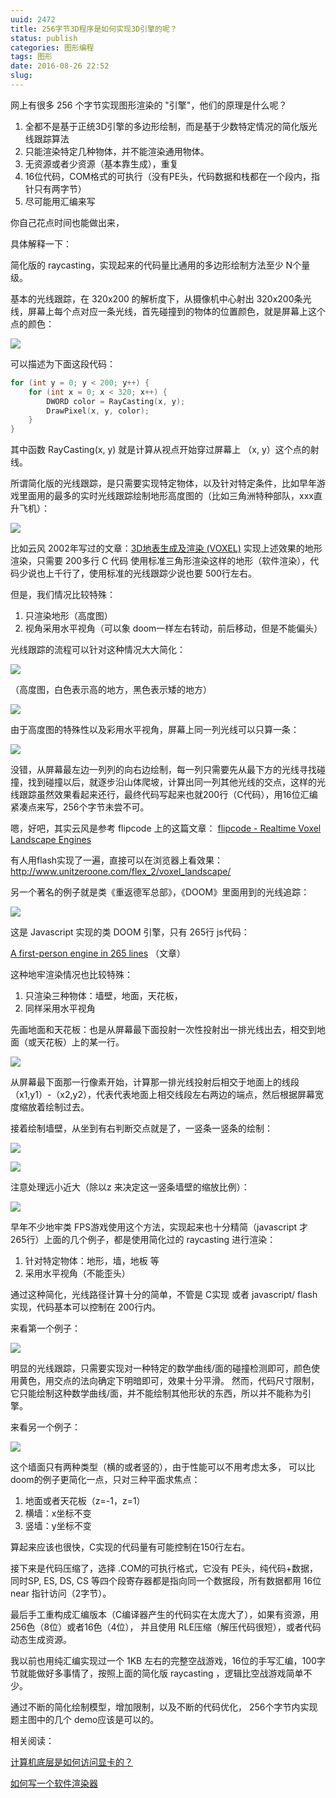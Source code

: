 ```yaml
---
uuid: 2472
title: 256字节3D程序是如何实现3D引擎的呢？
status: publish
categories: 图形编程
tags: 图形
date: 2016-08-26 22:52
slug: 
---
```

网上有很多 256 个字节实现图形渲染的 "引擎"，他们的原理是什么呢？

1. 全都不是基于正统3D引擎的多边形绘制，而是基于少数特定情况的简化版光线跟踪算法
2. 只能渲染特定几种物体，并不能渲染通用物体。
3. 无资源或者少资源（基本靠生成），重复
4. 16位代码，COM格式的可执行（没有PE头，代码数据和栈都在一个段内，指针只有两字节）
5. 尽可能用汇编来写

你自己花点时间也能做出来，

具体解释一下：

简化版的 raycasting，实现起来的代码量比通用的多边形绘制方法至少 N个量级。

基本的光线跟踪，在 320x200 的解析度下，从摄像机中心射出 320x200条光线，屏幕上每个点对应一条光线，首先碰撞到的物体的位置颜色，就是屏幕上这个点的颜色：

![](http://skywind3000.github.io/word/images/2016/3d-256-1.jpg)

可以描述为下面这段代码：

```cpp
for (int y = 0; y < 200; y++) {
    for (int x = 0; x < 320; x++) {
        DWORD color = RayCasting(x, y); 
        DrawPixel(x, y, color);
    }
}
```

其中函数 RayCasting(x, y) 就是计算从视点开始穿过屏幕上 （x, y）这个点的射线。

所谓简化版的光线跟踪，是只需要实现特定物体，以及针对特定条件，比如早年游戏里面用的最多的实时光线跟踪绘制地形高度图的（比如三角洲特种部队，xxx直升飞机）：

![](http://skywind3000.github.io/word/images/2016/3d-256-2.jpg)

比如云风 2002年写过的文章：[3D地表生成及渲染 (VOXEL)](https://dev.gameres.com/Program/Visual/3D/Voxel.htm)
实现上述效果的地形渲染，只需要 200多行 C 代码
使用标准三角形渲染这样的地形（软件渲染），代码少说也上千行了，使用标准的光线跟踪少说也要 500行左右。

<!--more-->

但是，我们情况比较特殊：

1. 只渲染地形（高度图）
2. 视角采用水平视角（可以象 doom一样左右转动，前后移动，但是不能偏头）

光线跟踪的流程可以针对这种情况大大简化：

![](http://skywind3000.github.io/word/images/2016/3d-256-3.jpg)

（高度图，白色表示高的地方，黑色表示矮的地方）

![](http://skywind3000.github.io/word/images/2016/3d-256-4.jpg)

由于高度图的特殊性以及彩用水平视角，屏幕上同一列光线可以只算一条：

![](http://skywind3000.github.io/word/images/2016/3d-256-5.jpg)

没错，从屏幕最左边一列列的向右边绘制，每一列只需要先从最下方的光线寻找碰撞，找到碰撞以后，就逐步沿山体爬坡，计算出同一列其他光线的交点，这样的光线跟踪虽然效果看起来还行，最终代码写起来也就200行（C代码），用16位汇编紧凑点来写，256个字节未尝不可。

嗯，好吧，其实云风是参考 flipcode 上的这篇文章：
[flipcode - Realtime Voxel Landscape Engines](http://www.flipcode.com/archives/Realtime_Voxel_Landscape_Engines-Part_2_Rendering_the_Landscapes_Structure.shtml)

有人用flash实现了一遍，直接可以在浏览器上看效果：
http://www.unitzeroone.com/flex_2/voxel_landscape/

另一个著名的例子就是类《重返德军总部》，《DOOM》里面用到的光线追踪：

![](http://skywind3000.github.io/word/images/2016/3d-256-7.jpg)

这是 Javascript 实现的类 DOOM 引擎，只有 265行 js代码：

[A first-person engine in 265 lines](http://www.playfuljs.com/a-first-person-engine-in-265-lines/) （文章）

这种地牢渲染情况也比较特殊：
1. 只渲染三种物体：墙壁，地面，天花板，
2. 同样采用水平视角

先画地面和天花板：也是从屏幕最下面投射一次性投射出一排光线出去，相交到地面（或天花板）上的某一行。

![](http://skywind3000.github.io/word/images/2016/3d-256-8.jpg)

从屏幕最下面那一行像素开始，计算那一排光线投射后相交于地面上的线段（x1,y1）-（x2,y2），代表代表地面上相交线段左右两边的端点，然后根据屏幕宽度缩放着绘制过去。

接着绘制墙壁，从坐到有右判断交点就是了，一竖条一竖条的绘制：

![](http://skywind3000.github.io/word/images/2016/3d-256-9.jpg)

![](http://skywind3000.github.io/word/images/2016/3d-256-10.jpg)

注意处理远小近大（除以z 来决定这一竖条墙壁的缩放比例）：

![](http://skywind3000.github.io/word/images/2016/3d-256-11.jpg)

早年不少地牢类 FPS游戏使用这个方法，实现起来也十分精简（javascript 才 265行）上面的几个例子，都是使用简化过的 raycasting 进行渲染：

1. 针对特定物体：地形，墙，地板 等
2. 采用水平视角（不能歪头）

通过这种简化，光线路径计算十分的简单，不管是 C实现 或者 javascript/ flash 实现，代码基本可以控制在 200行内。

来看第一个例子：

![](http://skywind3000.github.io/word/images/2016/3d-256-12.jpg)

明显的光线跟踪，只需要实现对一种特定的数学曲线/面的碰撞检测即可，颜色使用黄色，用交点的法向确定下明暗即可，效果十分平滑。
然而，代码尺寸限制，它只能绘制这种数学曲线/面，并不能绘制其他形状的东西，所以并不能称为引擎。

来看另一个例子：

![](http://skywind3000.github.io/word/images/2016/3d-256-13.jpg)

这个墙面只有两种类型（横的或者竖的），由于性能可以不用考虑太多，
可以比 doom的例子更简化一点，只对三种平面求焦点：

1. 地面或者天花板（z=-1，z=1）
2. 横墙：x坐标不变
3. 竖墙：y坐标不变

算起来应该也很快，C实现的代码量有可能控制在150行左右。

接下来是代码压缩了，选择 .COM的可执行格式，它没有 PE头，纯代码+数据，同时SP, ES, DS, CS 等四个段寄存器都是指向同一个数据段，所有数据都用 16位 near 指针访问（2字节）。

最后手工重构成汇编版本（C编译器产生的代码实在太庞大了），如果有资源，用256色（8位）或者16色（4位）， 并且使用 RLE压缩（解压代码很短），或者代码动态生成资源。

我以前也用纯汇编实现过一个 1KB 左右的完整空战游戏，16位的手写汇编，100字节就能做好多事情了，按照上面的简化版 raycasting ，逻辑比空战游戏简单不少。

通过不断的简化绘制模型，增加限制，以及不断的代码优化，
256个字节内实现题主图中的几个 demo应该是可以的。

相关阅读：

[计算机底层是如何访问显卡的？](http://www.skywind.me/blog/archives/1774)

[如何写一个软件渲染器](http://www.skywind.me/blog/archives/1498)

